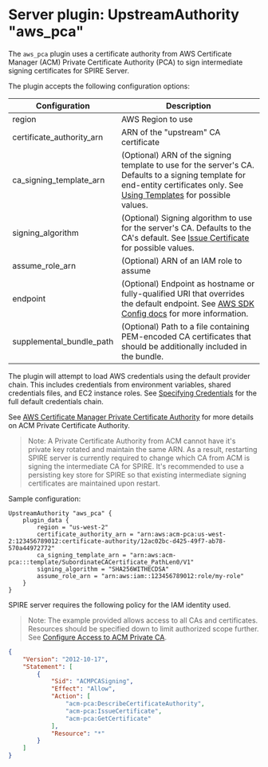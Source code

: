 # Server plugin: UpstreamAuthority "aws_pca"

The `aws_pca` plugin uses a certificate authority from AWS Certificate Manager (ACM)
Private Certificate Authority (PCA) to sign intermediate signing certificates for SPIRE Server.

The plugin accepts the following configuration options:

| Configuration             | Description                                                                                                                                                                                                                                              |
|---------------------------|----------------------------------------------------------------------------------------------------------------------------------------------------------------------------------------------------------------------------------------------------------|
| region                    | AWS Region to use                                                                                                                                                                                                                                        |
| certificate_authority_arn | ARN of the "upstream" CA certificate                                                                                                                                                                                                                     |
| ca_signing_template_arn   | (Optional) ARN of the signing template to use for the server's CA. Defaults to a signing template for end-entity certificates only. See [Using Templates](https://docs.aws.amazon.com/acm-pca/latest/userguide/UsingTemplates.html) for possible values. |
| signing_algorithm         | (Optional) Signing algorithm to use for the server's CA. Defaults to the CA's default. See [Issue Certificate](https://docs.aws.amazon.com/cli/latest/reference/acm-pca/issue-certificate.html) for possible values.                                     |
| assume_role_arn           | (Optional) ARN of an IAM role to assume                                                                                                                                                                                                                  |
| endpoint                  | (Optional) Endpoint as hostname or fully-qualified URI that overrides the default endpoint.  See [AWS SDK Config docs](https://docs.aws.amazon.com/sdk-for-go/api/aws/#Config) for more information.                                                     |
| supplemental_bundle_path  | (Optional) Path to a file containing PEM-encoded CA certificates that should be additionally included in the bundle.                                                                                                                                     |

The plugin will attempt to load AWS credentials using the default provider chain. This includes credentials from environment variables, shared credentials files, and EC2 instance roles. See [Specifying Credentials](https://docs.aws.amazon.com/sdk-for-go/v1/developer-guide/configuring-sdk.html#specifying-credentials) for the full default credentials chain.

See [AWS Certificate Manager Private Certificate Authority](https://aws.amazon.com/certificate-manager/private-certificate-authority/) for more details on ACM Private Certificate Authority.

> Note: A Private Certificate Authority from ACM cannot have it's private key rotated and maintain the same ARN. As a result, restarting SPIRE server is currently required to change which CA from ACM is signing the intermediate CA for SPIRE. It's recommended to use a persisting key store for SPIRE so that existing intermediate signing certificates are maintained upon restart.

Sample configuration:

```hcl
UpstreamAuthority "aws_pca" {
    plugin_data {
        region = "us-west-2"
        certificate_authority_arn = "arn:aws:acm-pca:us-west-2:123456789012:certificate-authority/12ac02bc-d425-49f7-ab78-570a44972772"
        ca_signing_template_arn = "arn:aws:acm-pca:::template/SubordinateCACertificate_PathLen0/V1"
        signing_algorithm = "SHA256WITHECDSA"
        assume_role_arn = "arn:aws:iam::123456789012:role/my-role"
    }
}
```

SPIRE server requires the following policy for the IAM identity used.

> Note: The example provided allows access to all CAs and certificates. Resources should be specified down to limit authorized scope further. See [Configure Access to ACM Private CA](https://docs.aws.amazon.com/acm-pca/latest/userguide/PcaAuthAccess.html).

```json
{
    "Version": "2012-10-17",
    "Statement": [
        {
            "Sid": "ACMPCASigning",
            "Effect": "Allow",
            "Action": [
                "acm-pca:DescribeCertificateAuthority",
                "acm-pca:IssueCertificate",
                "acm-pca:GetCertificate"
            ],
            "Resource": "*"
        }
    ]
}
```

